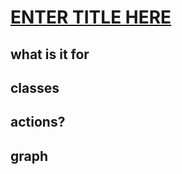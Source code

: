 # [ENTER TITLE HERE](https://github.com/LeeDoor/game_webserver/tree/main/src/GITHUB_LINKHERE)
## what is it for

##  classes

## actions?

## graph
```mermaid

```